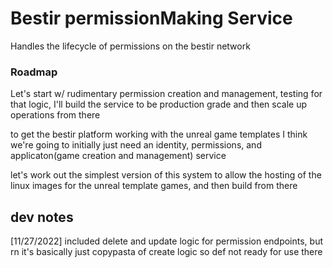 # Bestir permissionMaking Service 

Handles the lifecycle of permissions on the bestir network

### Roadmap 

Let's start w/ rudimentary permission creation and management, testing for that logic, I'll build the service to be production grade and then scale up operations from there

to get the bestir platform working with the unreal game templates I think we're going to initially just need an identity, permissions, and applicaton(game creation and management) service

let's work out the simplest version of this system to allow the hosting of the linux images for the unreal template games, and then build from there

## dev notes

[11/27/2022] included delete and update logic for permission endpoints, but rn it's basically just copypasta of create logic so def not ready for use there